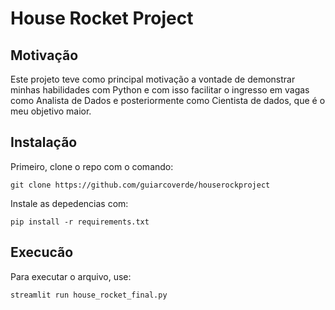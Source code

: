 # House Rocket Project

## Motivação
Este projeto teve como principal motivação a vontade de demonstrar minhas habilidades com Python e com isso facilitar o ingresso em vagas como Analista de Dados e posteriormente como Cientista de dados, que é o meu objetivo maior.

## Instalação
Primeiro, clone o repo com o comando:
```console
git clone https://github.com/guiarcoverde/houserockproject
```
Instale as depedencias com:
```console
pip install -r requirements.txt
```
## Execucão
Para executar o arquivo, use:
```console
streamlit run house_rocket_final.py
```
